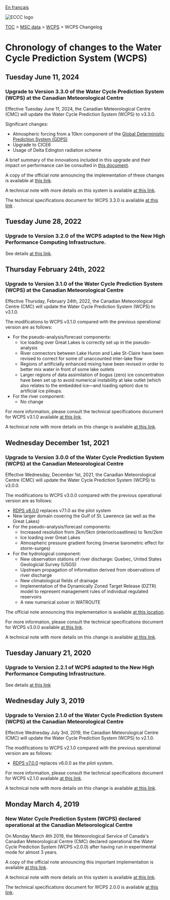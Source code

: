 [En français](changelog_wcps_fr.md)

![ECCC logo](../../img_eccc-logo.png)

[TOC](../../readme_en.md) > [MSC data](../readme_en.md) > [WCPS](readme_wcps_en.md) > WCPS Changelog

# Chronology of changes to the Water Cycle Prediction System (WCPS)

## Tuesday June 11, 2024

### Upgrade to Version 3.3.0 of the Water Cycle Prediction System (WCPS) at the Canadian Meteorological Centre

Effective Tuesday June 11, 2024, the Canadian Meteorological Centre (CMC) will update the Water Cycle Prediction System (WCPS) to v3.3.0.

Significant changes:

* Atmospheric forcing from a 10km component of the [Global Deterministic Prediction System (GDPS)](../nwp_gdps/readme_gdps_en.md)
* Upgrade to CICE6
* Usage of Delta Edington radiation scheme

A brief summary of the innovations included in this upgrade and their impact on performance can be consulted in [this document](https://collaboration.cmc.ec.gc.ca/cmc/cmoi/product_guide/docs/fact_sheets/factsheet_wcps-330_e.pdf). 

A copy of the official note announcing the implementation of these changes is available at [this link](http://dd.meteo.gc.ca/doc/genots/2024/06/11/NOCN03_CWAO_311455___xxxxx).

A technical note with more details on this system is available [at this link](http://collaboration.cmc.ec.gc.ca/cmc/cmoi/product_guide/docs/tech_notes/technote_wcps-330_e.pdf).

The technical specifications document for WCPS 3.3.0 is available [at this link](https://collaboration.cmc.ec.gc.ca/cmc/cmoi/product_guide/docs/tech_specifications/tech_specifications_WCPS_3.3.0_e.pdf) .



## Tuesday June 28, 2022

### Upgrade to Version 3.2.0 of the WCPS adapted to the New High Performance Computing Infrastructure.

See details [at this link](../changelog_multisystems_en.md).

## Thursday February 24th, 2022

### Upgrade to Version 3.1.0 of the Water Cycle Prediction System (WCPS) at the Canadian Meteorological Centre

Effective Thursday, February 24th, 2022, the Canadian Meteorological Centre (CMC) will update the Water Cycle Prediction System (WCPS) to v3.1.0.

The modifications to WCPS v3.1.0 compared with the previous operational version are as follows:

* For the pseudo-analysis/forecast components:
    * Ice loading over Great Lakes is correctly set up in the pseudo-analysis
    * River connectors between Lake Huron and Lake St-Claire have been revised to correct for some of unaccounted inter-lake flow
    * Regions of artificially enhanced mixing have been revised in order to better mix water in front of some lake outlets
    * Larger regions of data assimilation of bogus (zero) ice concentration have been set up to avoid numerical instability at lake outlet (which also relates to the embedded ice—and loading option) due to artificial ice pileups.
* For the river component:
    * No change

For more information, please consult the technical specifications document for WCPS v3.1.0 available [at this link](https://collaboration.cmc.ec.gc.ca/cmc/CMOI/product_guide/docs/tech_specifications/tech_specifications_WCPS_3.0.0_e.pdf).

A technical note with more details on this change is available [at this link](https://collaboration.cmc.ec.gc.ca/cmc/CMOI/product_guide/docs/tech_notes/technote_wcps-310_e.pdf).

## Wednesday December 1st, 2021

### Upgrade to Version 3.0.0 of the Water Cycle Prediction System (WCPS) at the Canadian Meteorological Centre

Effective Wednesday, December 1st, 2021, the Canadian Meteorological Centre (CMC) will update the Water Cycle Prediction System (WCPS) to v3.0.0.

The modifications to WCPS v3.0.0 compared with the previous operational version are as follows:

* [RDPS v8.0.0](../nwp_rdps/changelog_rdps_en.md) replaces v7.1.0 as the pilot system
* New larger domain covering the Gulf of St. Lawrence (as well as the Great Lakes)
* For the pseudo-analysis/forecast components:
    * Increased resolution from 2km/5km (interior/coastlines) to 1km/2km
    * Ice loading over Great Lakes
    * Atmospheric pressure gradient forcing (inverse barometric effect for storm-surges)
* For the hydrological component: 
    * New observation stations of river discharge: Quebec, United States Geologicial Survey (USGS) 
    * Upstream propagation of information derived from observations of river discharge 
    * New climatological fields of drainage
    * Implementation of the Dynamically Zoned Target Release (DZTR) model to represent management rules of individual regulated reservoirs 
    * A new numerical solver in WATROUTE

The official note announcing this implementation is available [at this location](https://dd.meteo.gc.ca/doc/genots/2021/11/26/NOCN03_CWAO_262118___50159).

For more information, please consult the technical specifications document for WCPS v3.0.0 available [at this link](https://collaboration.cmc.ec.gc.ca/cmc/CMOI/product_guide/docs/tech_specifications/tech_specifications_WCPS_3.0.0_e.pdf).

A technical note with more details on this change is available [at this link](https://collaboration.cmc.ec.gc.ca/cmc/CMOI/product_guide/docs/tech_notes/technote_wcps-300_e.pdf).

## Tuesday January 21, 2020

### Upgrade to Version 2.2.1 of WCPS adapted to the New High Performance Computing Infrastructure.

See details [at this link](../changelog_multisystems_en.md)

## Wednesday July 3, 2019

### Upgrade to Version 2.1.0 of the Water Cycle Prediction System (WCPS) at the Canadian Meteorological Centre

Effective Wednesday July 3rd, 2019, the Canadian Meteorological Centre (CMC) will update the Water Cycle Prediction System (WCPS) to v2.1.0.

The modifications to WCPS v2.1.0 compared with the previous operational version are as follows:

* [RDPS v7.0.0](../nwp_rdps/changelog_rdps_en.md) replaces v6.0.0 as the pilot system.

For more information, please consult the technical specifications document for WCPS v2.1.0 available [at this link](https://collaboration.cmc.ec.gc.ca/cmc/CMOI/product_guide/docs/tech_specifications/tech_specifications_WCPS_2.1.0_e.pdf).

A technical note with more details on this change is available [at this link](https://collaboration.cmc.ec.gc.ca/cmc/CMOI/product_guide/docs/tech_notes/technote_wcps-210_e.pdf).

## Monday March 4, 2019

### New Water Cycle Prediction System (WCPS) declared operational at the Canadian Meteorological Centre

On Monday March 4th 2019, the Meteorological Service of Canada's Canadian Meteorological Centre (CMC) declared operational the Water Cycle Prediction System (WCPS v2.0.0) after having run in experimental mode for almost 3 years.

A copy of the official note announcing this important implementation is available [at this link](http://dd.meteo.gc.ca/doc/genots/2019/03/04/NOCN03_CWAO_041525___40141).

A technical note with more details on this system is available [at this link](https://collaboration.cmc.ec.gc.ca/cmc/CMOI/product_guide/docs/tech_notes/technote_wcps-200_20190304_e.pdf).

The technical specifications document for WCPS 2.0.0 is available [at this link](https://collaboration.cmc.ec.gc.ca/cmc/CMOI/product_guide/docs/tech_specifications/tech_specifications_WCPS_2.0.0_e.pdf).

